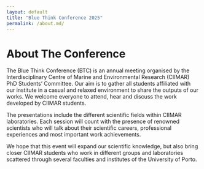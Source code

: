 ```yaml
---
layout: default
title: "Blue Think Conference 2025"
permalink: /about.md/
---
```


# About The Conference
The Blue Think Conference (BTC) is an annual meeting organised by the Interdisciplinary Centre of Marine and Environmental Research (CIIMAR) PhD Students’ Committee. Our aim is to gather all students affiliated with our institute in a casual and relaxed environment to share the outputs of our works. We welcome everyone to attend, hear and discuss the work developed by CIIMAR students.

The presentations include the different scientific fields within CIIMAR laboratories. Each session will count with the presence of renowned scientists who will talk about their scientific careers, professional experiences and most important work achievements.

We hope that this event will expand our scientific knowledge, but also bring closer CIIMAR students who work in different groups and laboratories scattered through several faculties and institutes of the University of Porto.
